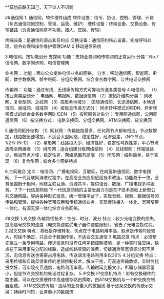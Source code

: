 **莫愁前路无知己，天下谁人不识鹅

##通信网
1.
通信网，软件硬件组成
软件设施：信令、协议、控制、管理、计费（负责通信网的控制、管理、运营、维护）
硬件设备：终端设备、交换设备、传输链路（负责通信网基本功能，接入、交换、传输）


终端设备：是通信的源点和目的点
交换设备：通信网的核心设备，完成呼叫处理、信令处理和操作维护管理OAM
2.移动通信系统

3.电信网，按功能划分
支撑网
功能：支持业务网和传输网的正常运行
分类：No.7信令网、数字同步网、电信管理网

业务网：
功能：面向公众提供电信业务的网络，
分类：移动通信网、智能网、IP网、数字数据网、帧中继网、分组交换网、综合业务数字网、公共电话交换网

传输网：
功能：通过有线、无线等传输方式可靠地传送各类信号
4.电信网，
（1）按业务类型划分：
电话网、电报网、数据通信网
（2）按拓扑结构分类：
网状网、复合型网、总线网
（3）按服务地域分：
国际通信网、长途通信网、本地通信网、局域网、城域网
（4）按信息传递方式分：
同步转移模式的ISDN、异步转移模式的综合业务数字网B-ISDN
（5）按照服务对象分：
专用网通信网、公用网通信网
（6）按交换方式：
电路交换网、分组交换网、ATM交换网、软交换网

5.通信网拓扑结构
（1）网状网：传输链路最多，任何两节点都有相连，节点数增加，线路数迅速增加，不适合大型网络，稳定性好，经济型差，（N个节点，1/2·N·(N-1)）
（2）星形网：线路投入少，经济性好，稳定性可靠性差，中心节点故障全网瘫痪
（3）树形网；适合组建分级网络结构
（4）总线型网：传输链路少，增减节点方便，稳定性差，网络范围有局限
（5）环形网：结构简单，易于实现
（6）复合型网：综合多个网络特点


6.三网融合
定义：电信网、广播电视网、互联网，在向宽带通信网、数字电视网、下一代互联网演进过程中，在高层业务应用层面技术改造，功能趋于一致，业务范围趋于相同，网络互联互通，资源共享，提供语音、数据、广播电视多种服务。
7.下一代信息网络
下一代信息网络的主要发展方向是在IP技术基础上新型公共交通网路，容纳各种形式信息，统一管理平台下，实现音频、视频、数据信号的传输和管理，提供各种宽带应用和传统通信业务，实现传输接入一体化、宽带窄带一体化、有源无源一体化综合业务网络。


##交换
1.光交换
传输路径技术：空分、时分、波分
特点：较少光电变换的损失，提高信号交换的速度（电交换速度受电子器件速度限制），省去了光电变换过程。
2.报文交换
特点：基础是存储转发，优点在于电路利用率高，缺点是传输时延较大，时延不确定，只适合于数据传输，不适合交互通信
3.电路交换
特点：必须预先建立一条专用电路，传送信息时没有任何差错控制措施，是一种实时性交换，缺点在于采用事先分配的线路，造成线路资源的浪费，切接通后带宽资源分配不灵活，无信息传送也需要占用电路，传送语言电路利用率仅36%
4.分组交换
特点：采用检错和自动反馈重传的差错控制技术，解决干扰，可高速传输数据，实时性比报文好，可实现交互通信，电路利用率高，传输时延比报文小，所需存储器容量小，但是节点交换机的处理过程复杂。
5.IP交换
IP交换机特点：附有交换硬件的路由器，可以在交换硬件中高速缓存路由策略，由ATM交换机与一个IP交换控制器组成。
ATM交换式传输：连续的业务量大的数据流
基于逐条交换的传统ip交换：持续时间短，业务量小的数据流

